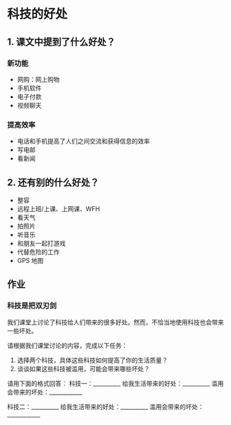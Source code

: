 # 科技的好处

## 1. 课文中提到了什么好处？

### 新功能

- 网购：网上购物
- 手机软件
- 电子付款
- 视频聊天

### 提高效率

- 电话和手机提高了人们之间交流和获得信息的效率
- 写电邮
- 看新闻

## 2. 还有别的什么好处？

- 整容
- 远程上班/上课、上网课、WFH
- 看天气
- 拍照片
- 听音乐
- 和朋友一起打游戏
- 代替危险的工作
- GPS 地图

## 作业

### 科技是把双刃剑

我们课堂上讨论了科技给人们带来的很多好处。然而，不恰当地使用科技也会带来一些坏处。

请根据我们课堂讨论的内容，完成以下任务：

1. 选择两个科技，具体这些科技如何提高了你的生活质量？
2. 谈谈如果这些科技被滥用，可能会带来哪些坏处？

请用下面的格式回答：
科技一：__________
    给我生活带来的好处：__________
    滥用会带来的坏处：____________

科技二：__________
    给我生活带来的好处：__________
    滥用会带来的坏处：____________